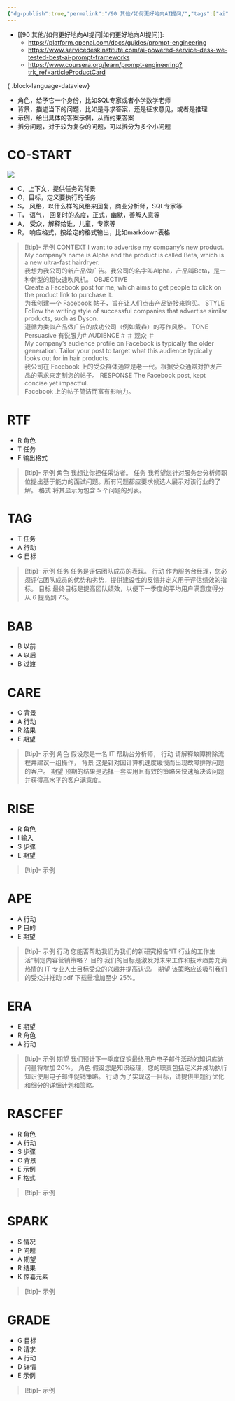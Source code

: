 ```yaml
---
{"dg-publish":true,"permalink":"/90 其他/如何更好地向AI提问/","tags":["ai"]}
---
```


- [[90 其他/如何更好地向AI提问\|如何更好地向AI提问]]: 
    - https://platform.openai.com/docs/guides/prompt-engineering
    - https://www.servicedeskinstitute.com/ai-powered-service-desk-we-tested-best-ai-prompt-frameworks
    - https://www.coursera.org/learn/prompt-engineering?trk_ref=articleProductCard


{ .block-language-dataview}


- 角色，给予它一个身份，比如SQL专家或者小学数学老师
- 背景，描述当下的问题，比如是寻求答案，还是征求意见，或者是推理
- 示例，给出具体的答案示例，从而约束答案
- 拆分问题，对于较为复杂的问题，可以拆分为多个小问题

# CO-START
![](https://s2.loli.net/2024/01/28/zY7lTUQrycVRDSm.png)
- C，上下文，提供任务的背景
- O，目标，定义要执行的任务
- S， 风格，以什么样的风格来回复，商业分析师，SQL专家等
- T， 语气， 回复时的态度，正式，幽默，善解人意等
- A， 受众，解释给谁，儿童，专家等
- R， 响应格式，按给定的格式输出，比如markdown表格

>[!tip]- 示例
>CONTEXT 
I want to advertise my company’s new product. My company’s name is Alpha and the product is called Beta, which is a new ultra-fast hairdryer.  
我想为我公司的新产品做广告。我公司的名字叫Alpha，产品叫Beta，是一种新型的超快速吹风机。
> OBJECTIVE   
Create a Facebook post for me, which aims to get people to click on the product link to purchase it.  
为我创建一个 Facebook 帖子，旨在让人们点击产品链接来购买。
>STYLE 
Follow the writing style of successful companies that advertise similar products, such as Dyson.  
遵循为类似产品做广告的成功公司（例如戴森）的写作风格。
> TONE   
>Persuasive 有说服力# AUDIENCE # ＃ 观众 ＃  
My company’s audience profile on Facebook is typically the older generation. Tailor your post to target what this audience typically looks out for in hair products.  
我公司在 Facebook 上的受众群体通常是老一代。根据受众通常对护发产品的需求来定制您的帖子。
>RESPONSE
The Facebook post, kept concise yet impactful.  
Facebook 上的帖子简洁而富有影响力。

# RTF
- R  角色
- T  任务
- F  输出格式
>[!tip]- 示例
>角色
>我想让你担任采访者。
>任务
>我希望您针对服务台分析师职位提出基于能力的面试问题。所有问题都应要求候选人展示对该行业的了解。
>格式
>将其显示为包含 5 个问题的列表。
# TAG
- T 任务
- A 行动
- G 目标
>[!tip]- 示例
>任务
>任务是评估团队成员的表现。
>行动
>作为服务台经理，您必须评估团队成员的优势和劣势，提供建设性的反馈并定义用于评估绩效的指标。
>目标
>最终目标是提高团队绩效，以便下一季度的平均用户满意度得分从 6 提高到 7.5。
# BAB
- B  以前
- A  以后
- B  过渡


# CARE
- C  背景
- A  行动
- R  结果
- E  期望
>[!tip]- 示例
>角色
>假设您是一名 IT 帮助台分析师，
>行动
>请解释故障排除流程并建议一组操作，
>背景
>这是针对因计算机速度缓慢而出现故障排除问题的客户。
>期望
>预期的结果是选择一套实用且有效的策略来快速解决该问题并获得高水平的客户满意度。
# RISE  

- R 角色
- I  输入
- S  步骤
- E  期望
>[!tip]- 示例

# APE
 - A 行动
 - P  目的
 - E  期望
>[!tip]- 示例
>行动
>您能否帮助我们为我们的新研究报告“IT 行业的工作生活”制定内容营销策略？
>目的
>我们的目标是激发对未来工作和技术趋势充满热情的 IT 专业人士目标受众的兴趣并提高认识。
>期望
>该策略应该吸引我们的受众并推动 pdf 下载量增加至少 25%。
# ERA

- E 期望
- R 角色
- A 行动
>[!tip]- 示例
>期望
>我们预计下一季度促销最终用户电子邮件活动的知识库访问量将增加 20%。
>角色
>假设您是知识经理，您的职责包括定义并成功执行知识使用电子邮件促销策略。
>行动
>为了实现这一目标，请提供主题行优化和细分的详细计划和策略。


# RASCFEF

- R 角色
- A 行动
- S  步骤
- C  背景
- E  示例
- F  格式


>[!tip]- 示例


# SPARK
- S 情况
- P 问题
- A 期望
- R 结果
- K 惊喜元素

>[!tip]- 示例


# GRADE

- G 目标
- R 请求
- A 行动
- D 详情
- E  示例

>[!tip]- 示例



